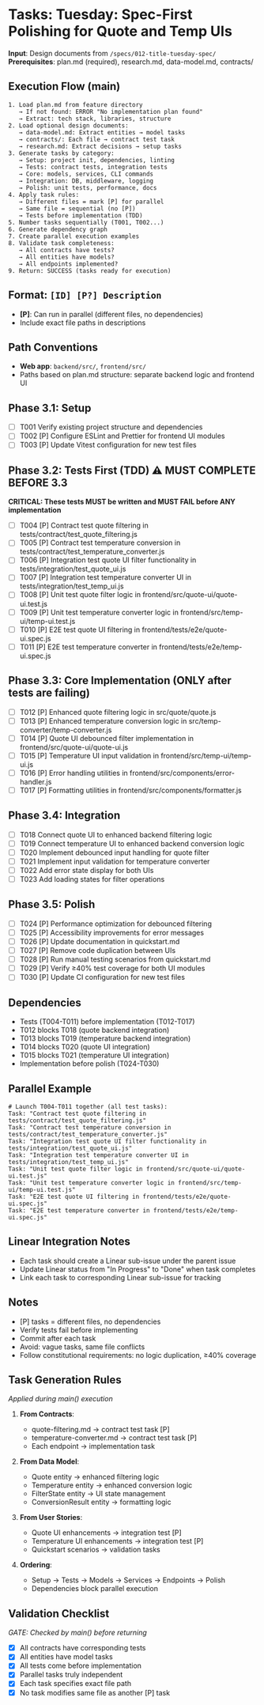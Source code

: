 # Tasks: Tuesday: Spec-First Polishing for Quote and Temp UIs

**Input**: Design documents from `/specs/012-title-tuesday-spec/`
**Prerequisites**: plan.md (required), research.md, data-model.md, contracts/

## Execution Flow (main)
```
1. Load plan.md from feature directory
   → If not found: ERROR "No implementation plan found"
   → Extract: tech stack, libraries, structure
2. Load optional design documents:
   → data-model.md: Extract entities → model tasks
   → contracts/: Each file → contract test task
   → research.md: Extract decisions → setup tasks
3. Generate tasks by category:
   → Setup: project init, dependencies, linting
   → Tests: contract tests, integration tests
   → Core: models, services, CLI commands
   → Integration: DB, middleware, logging
   → Polish: unit tests, performance, docs
4. Apply task rules:
   → Different files = mark [P] for parallel
   → Same file = sequential (no [P])
   → Tests before implementation (TDD)
5. Number tasks sequentially (T001, T002...)
6. Generate dependency graph
7. Create parallel execution examples
8. Validate task completeness:
   → All contracts have tests?
   → All entities have models?
   → All endpoints implemented?
9. Return: SUCCESS (tasks ready for execution)
```

## Format: `[ID] [P?] Description`
- **[P]**: Can run in parallel (different files, no dependencies)
- Include exact file paths in descriptions

## Path Conventions
- **Web app**: `backend/src/`, `frontend/src/`
- Paths based on plan.md structure: separate backend logic and frontend UI

## Phase 3.1: Setup
- [ ] T001 Verify existing project structure and dependencies
- [ ] T002 [P] Configure ESLint and Prettier for frontend UI modules
- [ ] T003 [P] Update Vitest configuration for new test files

## Phase 3.2: Tests First (TDD) ⚠️ MUST COMPLETE BEFORE 3.3
**CRITICAL: These tests MUST be written and MUST FAIL before ANY implementation**
- [ ] T004 [P] Contract test quote filtering in tests/contract/test_quote_filtering.js
- [ ] T005 [P] Contract test temperature conversion in tests/contract/test_temperature_converter.js
- [ ] T006 [P] Integration test quote UI filter functionality in tests/integration/test_quote_ui.js
- [ ] T007 [P] Integration test temperature converter UI in tests/integration/test_temp_ui.js
- [ ] T008 [P] Unit test quote filter logic in frontend/src/quote-ui/quote-ui.test.js
- [ ] T009 [P] Unit test temperature converter logic in frontend/src/temp-ui/temp-ui.test.js
- [ ] T010 [P] E2E test quote UI filtering in frontend/tests/e2e/quote-ui.spec.js
- [ ] T011 [P] E2E test temperature converter in frontend/tests/e2e/temp-ui.spec.js

## Phase 3.3: Core Implementation (ONLY after tests are failing)
- [ ] T012 [P] Enhanced quote filtering logic in src/quote/quote.js
- [ ] T013 [P] Enhanced temperature conversion logic in src/temp-converter/temp-converter.js
- [ ] T014 [P] Quote UI debounced filter implementation in frontend/src/quote-ui/quote-ui.js
- [ ] T015 [P] Temperature UI input validation in frontend/src/temp-ui/temp-ui.js
- [ ] T016 [P] Error handling utilities in frontend/src/components/error-handler.js
- [ ] T017 [P] Formatting utilities in frontend/src/components/formatter.js

## Phase 3.4: Integration
- [ ] T018 Connect quote UI to enhanced backend filtering logic
- [ ] T019 Connect temperature UI to enhanced backend conversion logic
- [ ] T020 Implement debounced input handling for quote filter
- [ ] T021 Implement input validation for temperature converter
- [ ] T022 Add error state display for both UIs
- [ ] T023 Add loading states for filter operations

## Phase 3.5: Polish
- [ ] T024 [P] Performance optimization for debounced filtering
- [ ] T025 [P] Accessibility improvements for error messages
- [ ] T026 [P] Update documentation in quickstart.md
- [ ] T027 [P] Remove code duplication between UIs
- [ ] T028 [P] Run manual testing scenarios from quickstart.md
- [ ] T029 [P] Verify ≥40% test coverage for both UI modules
- [ ] T030 [P] Update CI configuration for new test files

## Dependencies
- Tests (T004-T011) before implementation (T012-T017)
- T012 blocks T018 (quote backend integration)
- T013 blocks T019 (temperature backend integration)
- T014 blocks T020 (quote UI integration)
- T015 blocks T021 (temperature UI integration)
- Implementation before polish (T024-T030)

## Parallel Example
```
# Launch T004-T011 together (all test tasks):
Task: "Contract test quote filtering in tests/contract/test_quote_filtering.js"
Task: "Contract test temperature conversion in tests/contract/test_temperature_converter.js"
Task: "Integration test quote UI filter functionality in tests/integration/test_quote_ui.js"
Task: "Integration test temperature converter UI in tests/integration/test_temp_ui.js"
Task: "Unit test quote filter logic in frontend/src/quote-ui/quote-ui.test.js"
Task: "Unit test temperature converter logic in frontend/src/temp-ui/temp-ui.test.js"
Task: "E2E test quote UI filtering in frontend/tests/e2e/quote-ui.spec.js"
Task: "E2E test temperature converter in frontend/tests/e2e/temp-ui.spec.js"
```

## Linear Integration Notes
- Each task should create a Linear sub-issue under the parent issue
- Update Linear status from "In Progress" to "Done" when task completes
- Link each task to corresponding Linear sub-issue for tracking

## Notes
- [P] tasks = different files, no dependencies
- Verify tests fail before implementing
- Commit after each task
- Avoid: vague tasks, same file conflicts
- Follow constitutional requirements: no logic duplication, ≥40% coverage

## Task Generation Rules
*Applied during main() execution*

1. **From Contracts**:
   - quote-filtering.md → contract test task [P]
   - temperature-converter.md → contract test task [P]
   - Each endpoint → implementation task
   
2. **From Data Model**:
   - Quote entity → enhanced filtering logic
   - Temperature entity → enhanced conversion logic
   - FilterState entity → UI state management
   - ConversionResult entity → formatting logic
   
3. **From User Stories**:
   - Quote UI enhancements → integration test [P]
   - Temperature UI enhancements → integration test [P]
   - Quickstart scenarios → validation tasks

4. **Ordering**:
   - Setup → Tests → Models → Services → Endpoints → Polish
   - Dependencies block parallel execution

## Validation Checklist
*GATE: Checked by main() before returning*

- [x] All contracts have corresponding tests
- [x] All entities have model tasks
- [x] All tests come before implementation
- [x] Parallel tasks truly independent
- [x] Each task specifies exact file path
- [x] No task modifies same file as another [P] task
